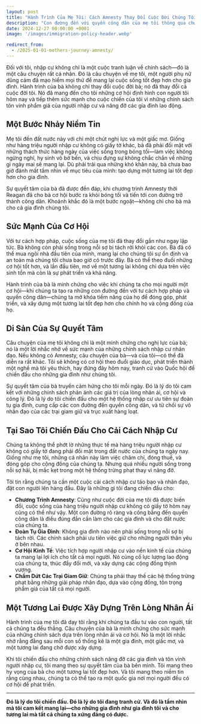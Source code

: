 ```yaml
---
layout: post
title: "Hành Trình Của Mẹ Tôi: Cách Amnesty Thay Đổi Cuộc Đời Chúng Tôi"
description: "Con đường đến với quyền công dân của mẹ tôi thông qua chương trình Amnesty của Reagan không chỉ thay đổi cuộc đời bà—mà còn đặt nền tảng cho những cơ hội của chính tôi. Sự quyết tâm của bà trong việc tạo dựng một tương lai tốt đẹp hơn là nguồn cảm hứng cho cuộc chiến của tôi vì những chính sách tôn vinh người nhập cư và nâng đỡ các gia đình."
date: 2024-12-27 00:00:00 +0001
image: '/images/immigration-policy-header.webp'

redirect_from:
  - /2025-01-01-mothers-journey-amnesty/
---
```

Đối với tôi, nhập cư không chỉ là một cuộc tranh luận về chính sách—đó là một câu chuyện rất cá nhân. Đó là câu chuyện về mẹ tôi, một người phụ nữ dũng cảm đã mạo hiểm mọi thứ để mang lại cuộc sống tốt đẹp hơn cho gia đình. Hành trình của bà không chỉ thay đổi cuộc đời bà; nó đã thay đổi cả cuộc đời tôi. Nó đã mang đến cho tôi những cơ hội định hình con người tôi hôm nay và tiếp thêm sức mạnh cho cuộc chiến của tôi vì những chính sách tôn vinh phẩm giá của người nhập cư và nâng đỡ các gia đình lao động.

## Một Bước Nhảy Niềm Tin

Mẹ tôi đến đất nước này với chỉ một chút nghị lực và một giấc mơ. Giống như hàng triệu người nhập cư không có giấy tờ khác, bà đã phải đối mặt với những thách thức hàng ngày của việc sống trong bóng tối—làm việc không ngừng nghỉ, hy sinh vô bờ bến, và chịu đựng sự không chắc chắn về những gì ngày mai sẽ mang lại. Dù phải trải qua những khó khăn này, bà chưa bao giờ đánh mất tầm nhìn về mục tiêu của mình: tạo dựng một tương lai tốt đẹp hơn cho gia đình.

Sự quyết tâm của bà đã được đền đáp, khi chương trình Amnesty thời Reagan đã cho bà cơ hội bước ra khỏi bóng tối và tiến tới con đường trở thành công dân. Khoảnh khắc đó là một bước ngoặt—không chỉ cho bà mà cho cả gia đình chúng tôi.

## Sức Mạnh Của Cơ Hội

Với tư cách hợp pháp, cuộc sống của mẹ tôi đã thay đổi gần như ngay lập tức. Bà không còn phải sống trong nỗi sợ bị tách rời khỏi các con. Bà đã có thể mua ngôi nhà đầu tiên của mình, mang lại cho chúng tôi sự ổn định và an toàn mà chúng tôi chưa bao giờ có trước đây. Bà có thể theo đuổi những cơ hội tốt hơn, và lần đầu tiên, mơ về một tương lai không chỉ dựa trên việc sinh tồn mà còn là sự phát triển và khả năng.

Hành trình của bà là minh chứng cho việc khi chúng ta cho mọi người một cơ hội—khi chúng ta tạo ra những con đường đến với tư cách hợp pháp và quyền công dân—chúng ta mở khóa tiềm năng của họ để đóng góp, phát triển, và xây dựng một tương lai tốt đẹp hơn cho chính họ và cộng đồng của họ.

## Di Sản Của Sự Quyết Tâm

Câu chuyện của mẹ tôi không chỉ là một minh chứng cho nghị lực của bà; nó là một lời nhắc nhở về sức mạnh của những chính sách nhập cư nhân đạo. Nếu không có Amnesty, câu chuyện của bà—và của tôi—có thể đã diễn ra rất khác. Tôi sẽ không có cơ hội theo đuổi giáo dục, phát triển thành một nghề mà tôi yêu thích, hay đứng đây hôm nay, tranh cử vào Quốc hội để chiến đấu cho những gia đình như chúng tôi.

Sự quyết tâm của bà truyền cảm hứng cho tôi mỗi ngày. Đó là lý do tôi cam kết với những chính sách phản ánh các giá trị của lòng nhân ái, cơ hội và công lý. Đó là lý do tôi chiến đấu cho một hệ thống nhập cư ưu tiên sự đoàn tụ gia đình, cung cấp các con đường đến quyền công dân, và từ chối sự vô nhân đạo của các trại giam giữ và trục xuất hàng loạt.

## Tại Sao Tôi Chiến Đấu Cho Cải Cách Nhập Cư

Chúng ta không thể phớt lờ những thực tế mà hàng triệu người nhập cư không có giấy tờ đang phải đối mặt trong đất nước của chúng ta ngày nay. Giống như mẹ tôi, những cá nhân này làm việc chăm chỉ, đóng thuế, và đóng góp cho cộng đồng của chúng ta. Nhưng quá nhiều người sống trong nỗi sợ hãi, bị mắc kẹt trong một hệ thống trừng phạt thay vì nâng đỡ.

Tôi tin rằng chúng ta cần một cuộc cải cách nhập cư táo bạo và nhân đạo, đặt con người lên hàng đầu. Đây là những gì tôi đang chiến đấu cho:

- **Chương Trình Amnesty**: Cũng như cuộc đời của mẹ tôi đã được biến đổi, cuộc sống của hàng triệu người nhập cư không có giấy tờ hôm nay cũng có thể như vậy. Một con đường rõ ràng và công bằng đến quyền công dân là điều đúng đắn cần làm cho các gia đình và cho đất nước của chúng ta.
- **Đoàn Tụ Gia Đình**: Không gia đình nào nên phải sống trong nỗi sợ bị tách rời. Các chính sách phải ưu tiên việc giữ cho những người thân yêu ở bên nhau.
- **Cơ Hội Kinh Tế**: Việc tích hợp người nhập cư vào nền kinh tế của chúng ta mang lại lợi ích cho tất cả mọi người. Nó củng cố lực lượng lao động của chúng ta, thúc đẩy đổi mới, và xây dựng các cộng đồng thịnh vượng.
- **Chấm Dứt Các Trại Giam Giữ**: Chúng ta phải thay thế các hệ thống trừng phạt bằng những giải pháp nhân đạo, dựa vào cộng đồng, tôn trọng phẩm giá của tất cả mọi người.

## Một Tương Lai Được Xây Dựng Trên Lòng Nhân Ái

Hành trình của mẹ tôi đã dạy tôi rằng khi chúng ta đầu tư vào con người, tất cả chúng ta đều thắng. Câu chuyện của bà là minh chứng cho sức mạnh của những chính sách dựa trên lòng nhân ái và cơ hội. Nó là một lời nhắc nhở rằng đằng sau mỗi con số thống kê là một gia đình, một giấc mơ, và một tương lai đang chờ được xây dựng.

Khi tôi chiến đấu cho những chính sách nâng đỡ các gia đình và tôn vinh người nhập cư, tôi mang theo sự quyết tâm của bà bên mình. Tôi mang theo hy vọng của bà cho một tương lai tốt đẹp hơn. Và tôi mang theo niềm tin rằng cùng nhau, chúng ta có thể tạo ra một quốc gia nơi mọi người đều có cơ hội để phát triển.

---

**Đó là lý do tôi chiến đấu. Đó là lý do tôi đang tranh cử. Và đó là tầm nhìn mà tôi cam kết mang lại—cho những gia đình như gia đình tôi và cho tương lai mà tất cả chúng ta xứng đáng có được.**
